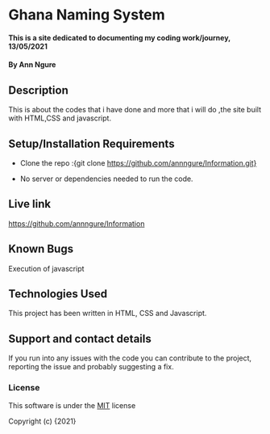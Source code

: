 # Ghana Naming System

#### This is a site dedicated to documenting my coding work/journey, 13/05/2021

#### By **Ann Ngure**

## Description
This is about the codes that i have done and more that i will do ,the site built with HTML,CSS and javascript.

## Setup/Installation Requirements

* Clone the repo :{git clone https://github.com/annngure/Information.git}

* No server or dependencies needed to run the code.

## Live link

https://github.com/annngure/Information

## Known Bugs
Execution of javascript

## Technologies Used

This project has been written in HTML, CSS and Javascript.

## Support and contact details

If you run into any issues with the code you can contribute to the project, reporting the issue and probably suggesting a fix.

### License

This software is under the [MIT](LICENSE) license

Copyright (c) {2021} 

